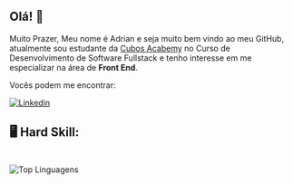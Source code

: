 ## Olá! 👋

Muito Prazer, Meu nome é Adrian e seja muito bem vindo ao meu GitHub, atualmente sou estudante da [Cubos Acabemy](https://cubos.academy/) no Curso de Desenvolvimento de Software Fullstack e tenho interesse em me especializar na área de **Front End**.

Vocês podem me encontrar:

[![Linkedin](https://img.shields.io/badge/LinkedIn-0077B5?style=for-the-badge&logo=linkedin&logoColor=white)](https://www.linkedin.com/in/adrian-alvim-dos-reis-ganzo/)

## :desktop_computer: Hard Skill:

<div><img style="width: 5px; height: 5px;" src="https://user-images.githubusercontent.com/25181517/117447155-6a868a00-af3d-11eb-9cfe-245df15c9f3f.png"></div>

![Top Linguagens](https://github-readme-stats.vercel.app/api/top-langs/?username=adrianganzo&theme=transparent&custom_title=Top%20%Linguagens)
